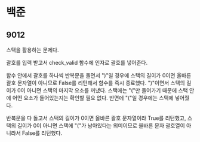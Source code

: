 # 백준

## 9012

스택을 활용하는 문제다.

괄호를 입력 받고서 check_valid 함수에 인자로 괄호를 넣어준다.

함수 안에서 괄호를 하나씩 반복문을 돌면서 ")"일 경우에 스택의 길이가 0이면 올바른 괄호 문자열이 아니므로 False를 리턴해서 함수를 즉시 종료했다. ")"이면서 스택의 길이가 0이 아니면 스택의 마지막 요소를 꺼냈다. 스택에는 "("만 들어가기 때문에 스택 안에 어떤 요소가 들어있는지는 확인할 필요 없다. 반면에 "("일 경우에는 스택에 넣어줬다.

반복문을 다 돌고서 스택의 길이가 0이면 올바른 괄호 문자열이라 True를 리턴했고, 스택의 길이가 0이 아니면 스택에 "("가 남아있다는 의미이므로 올바른 문자 괄호열이 아니라서 False를 리턴했다.